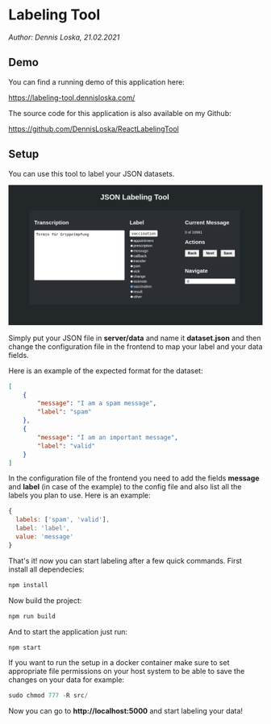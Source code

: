 # Labeling Tool

_Author: Dennis Loska, 21.02.2021_

## Demo

You can find a running demo of this application here:

https://labeling-tool.dennisloska.com/

The source code for this application is also available on my Github:

https://github.com/DennisLoska/ReactLabelingTool
## Setup

You can use this tool to label your JSON datasets.

![Labeling Tool Preview](labeling_tool.png)

Simply put your JSON file in **server/data** and name it **dataset.json** and then change the configuration file in the frontend to map your label and your data fields.

Here is an example of the expected format for the dataset:

```json
[
    {
        "message": "I am a spam message",
        "label": "spam"
    },
    {
        "message": "I am an important message",
        "label": "valid"
    }
]
```

In the configuration file of the frontend you need to add the fields **message** and **label** (in case of the example) to the config file and also list all the labels you plan to use. Here is an example:

```js
{
  labels: ['spam', 'valid'],
  label: 'label',
  value: 'message'
}
```

That's it! now you can start labeling after a few quick commands. First install all dependecies:

```s
npm install
```

Now build the project:

```s
npm run build
```

And to start the application just run:

```s
npm start
```

If you want to run the setup in a docker container make sure to set appropriate file permissions on your host system to be able to save the changes on your data for example:

```s
sudo chmod 777 -R src/
```

Now you can go to **http://localhost:5000** and start labeling your data!
